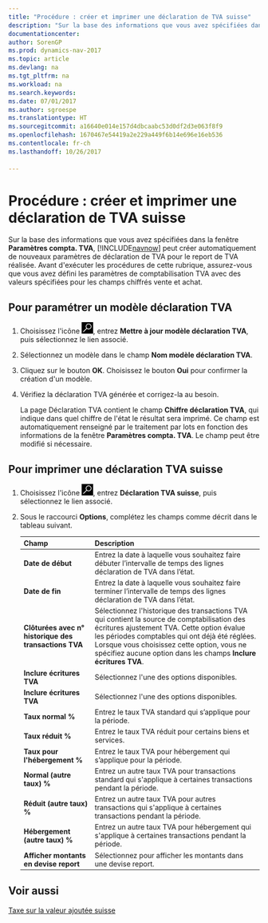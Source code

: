 ```yaml
---
title: "Procédure : créer et imprimer une déclaration de TVA suisse"
description: "Sur la base des informations que vous avez spécifiées dans la fenêtre **Paramètres compta. TVA**, [!INCLUDE[navnow](../../includes/navnow_md.md)] peut créer automatiquement de nouveaux paramètres de déclaration de TVA pour le report de TVA réalisée. Avant d'exécuter les procédures de cette rubrique, assurez-vous que vous avez défini les paramètres de comptabilisation TVA avec des valeurs spécifiées pour les champs chiffrés vente et achat."
documentationcenter: 
author: SorenGP
ms.prod: dynamics-nav-2017
ms.topic: article
ms.devlang: na
ms.tgt_pltfrm: na
ms.workload: na
ms.search.keywords: 
ms.date: 07/01/2017
ms.author: sgroespe
ms.translationtype: HT
ms.sourcegitcommit: a16640e014e157d4dbcaabc53d0df2d3e063f8f9
ms.openlocfilehash: 1670467e54419a2e229a449f6b14e696e16eb536
ms.contentlocale: fr-ch
ms.lasthandoff: 10/26/2017

---
```

# <a name="how-to-create-and-print-a-swiss-vat-statement"></a>Procédure : créer et imprimer une déclaration de TVA suisse
Sur la base des informations que vous avez spécifiées dans la fenêtre **Paramètres compta. TVA**, [!INCLUDE[navnow](../../includes/navnow_md.md)] peut créer automatiquement de nouveaux paramètres de déclaration de TVA pour le report de TVA réalisée. Avant d'exécuter les procédures de cette rubrique, assurez-vous que vous avez défini les paramètres de comptabilisation TVA avec des valeurs spécifiées pour les champs chiffrés vente et achat.  

## <a name="to-set-up-a-swiss-vat-statement-template"></a>Pour paramétrer un modèle déclaration TVA  

1.  Choisissez l'icône ![Page ou état pour la recherche](../../media/ui-search/search_small.png "icône Page ou état pour la recherche"), entrez **Mettre à jour modèle déclaration TVA**, puis sélectionnez le lien associé.  
2.  Sélectionnez un modèle dans le champ **Nom modèle déclaration TVA**.
3.  Cliquez sur le bouton **OK**. Choisissez le bouton **Oui** pour confirmer la création d'un modèle.  
4.  Vérifiez la déclaration TVA générée et corrigez-la au besoin.  

     La page Déclaration TVA contient le champ **Chiffre déclaration TVA**, qui indique dans quel chiffre de l'état le résultat sera imprimé. Ce champ est automatiquement renseigné par le traitement par lots en fonction des informations de la fenêtre **Paramètres compta. TVA**. Le champ peut être modifié si nécessaire.  

## <a name="to-print-the-swiss-vat-statement"></a>Pour imprimer une déclaration TVA suisse  

1.  Choisissez l'icône ![Page ou état pour la recherche](../../media/ui-search/search_small.png "icône Page ou état pour la recherche"), entrez **Déclaration TVA suisse**, puis sélectionnez le lien associé.  
2.  Sous le raccourci **Options**, complétez les champs comme décrit dans le tableau suivant.  

    |Champ|Description|  
    |---------------------------------|---------------------------------------|  
    |**Date de début**|Entrez la date à laquelle vous souhaitez faire débuter l’intervalle de temps des lignes déclaration de TVA dans l’état.|  
    |**Date de fin**|Entrez la date à laquelle vous souhaitez faire terminer l’intervalle de temps des lignes déclaration de TVA dans l’état.|  
    |**Clôturées avec n° historique des transactions TVA**|Sélectionnez l'historique des transactions TVA qui contient la source de comptabilisation des écritures ajustement TVA. Cette option évalue les périodes comptables qui ont déjà été réglées. Lorsque vous choisissez cette option, vous ne spécifiez aucune option dans les champs **Inclure écritures TVA**.|  
    |**Inclure écritures TVA**|Sélectionnez l'une des options disponibles.|  
    |**Inclure écritures TVA**|Sélectionnez l'une des options disponibles.|  
    |**Taux normal %**|Entrez le taux TVA standard qui s’applique pour la période.|  
    |**Taux réduit %**|Entrez le taux TVA réduit pour certains biens et services.|  
    |**Taux pour l'hébergement %**|Entrez le taux TVA pour hébergement qui s’applique pour la période.|  
    |**Normal (autre taux) %**|Entrez un autre taux TVA pour transactions standard qui s'applique à certaines transactions pendant la période.|  
    |**Réduit (autre taux) %**|Entrez un autre taux TVA pour autres transactions qui s'applique à certaines transactions pendant la période.|  
    |**Hébergement (autre taux) %**|Entrez un autre taux TVA pour hébergement qui s'applique à certaines transactions pendant la période.|  
    |**Afficher montants en devise report**|Sélectionnez pour afficher les montants dans une devise report.|  

## <a name="see-also"></a>Voir aussi  
 [Taxe sur la valeur ajoutée suisse](swiss-value-added-tax.md)

